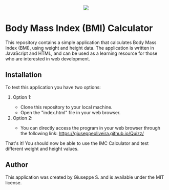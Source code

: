 <p align="center">
<img src="http://img.shields.io/static/v1?label=STATUS&message=EM%20DESENVOLVIMENTO&color=GREEN&style=for-the-badge"/>
</p>

<h1>Body Mass Index (BMI) Calculator</h1>
<p>This repository contains a simple application that calculates Body Mass Index (BMI), using weight and height data. The application is written in JavaScript and HTML, and can be used as a learning resource for those who are interested in web development.</p>
<h2>Installation</h2>
<p>To test this application you have two options:</p>
<ol>
  <li>Option 1:</li>
  <ul>
    <li>Clone this repository to your local machine.</li>
    <li>Open the "index.html" file in your web browser.</li>
  </ul>
  <li>Option 2:</li>
  <ul>
    <li>You can directly access the program in your web browser through the following link: <a href="https://giuseppeoliveira.github.io/Quizz/">https://giuseppeoliveira.github.io/Quizz/</a></li>
  </ul>
</ol>


<p>That's it! You should now be able to use the IMC Calculator and test different weight and height values.</p>
<h2>Author</h2>
<p>This application was created by Giuseppe S. and is available under the MIT license.</p>


